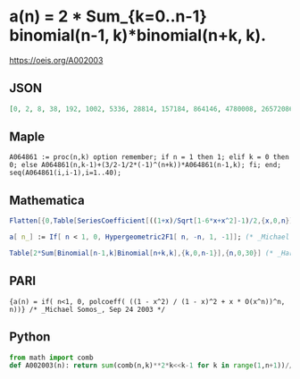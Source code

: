 # a\(n\) \= 2 \* Sum\_\{k\=0\.\.n\-1\} binomial\(n\-1, k\)\*binomial\(n\+k, k\)\.
https://oeis.org/A002003
## JSON
```JSON
[0, 2, 8, 38, 192, 1002, 5336, 28814, 157184, 864146, 4780008, 26572086, 148321344, 830764794, 4666890936, 26283115038, 148348809216, 838944980514, 4752575891144, 26964373486406, 153196621856192, 871460014012682, 4962895187697048, 28292329581548718]
```
## Maple
```Maple
A064861 := proc(n,k) option remember; if n = 1 then 1; elif k = 0 then 0; else A064861(n,k-1)+(3/2-1/2*(-1)^(n+k))*A064861(n-1,k); fi; end; seq(A064861(i,i-1),i=1..40);
```
## Mathematica
```Mathematica
Flatten[{0,Table[SeriesCoefficient[((1+x)/Sqrt[1-6*x+x^2]-1)/2,{x,0,n}],{n,1,20}]}] (* _Vaclav Kotesovec_, Oct 04 2012 *)
```
```Mathematica
a[ n_] := If[ n < 1, 0, Hypergeometric2F1[ n, -n, 1, -1]]; (* _Michael Somos_, Aug 24 2014 *)
```
```Mathematica
Table[2*Sum[Binomial[n-1,k]Binomial[n+k,k],{k,0,n-1}],{n,0,30}] (* _Harvey P. Dale_, Sep 18 2024 *)
```
## PARI
```PARI
{a(n) = if( n<1, 0, polcoeff( ((1 - x^2) / (1 - x)^2 + x * O(x^n))^n, n))} /* _Michael Somos_, Sep 24 2003 */
```
## Python
```Python
from math import comb
def A002003(n): return sum(comb(n,k)**2*k<<k-1 for k in range(1,n+1))//n<<1 if n else 0 # _Chai Wah Wu_, Mar 22 2023
```
